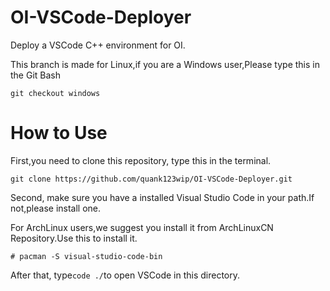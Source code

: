 # OI-VSCode-Deployer
Deploy a VSCode C++ environment for OI.

This branch is made for Linux,if you are a Windows user,Please type this in the Git Bash

```
git checkout windows
```
# How to Use

First,you need to clone this repository, type this in the terminal.

```
git clone https://github.com/quank123wip/OI-VSCode-Deployer.git
```

Second, make sure you have a installed Visual Studio Code in your path.If not,please install one.

For ArchLinux users,we suggest you install it from ArchLinuxCN Repository.Use this to install it.

```
# pacman -S visual-studio-code-bin
```

After that, type```code ./```to open VSCode in this directory.
